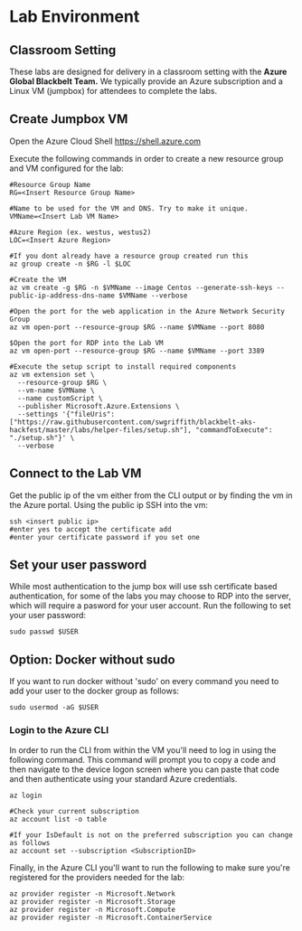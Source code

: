# Lab Environment

## Classroom Setting

These labs are designed for delivery in a classroom setting with the **Azure Global Blackbelt Team.** We typically provide an Azure subscription and a Linux VM (jumpbox) for attendees to complete the labs.

## Create Jumpbox VM
Open the Azure Cloud Shell
https://shell.azure.com

Execute the following commands in order to create a new resource group and VM configured for the lab:
```
#Resource Group Name
RG=<Insert Resource Group Name>

#Name to be used for the VM and DNS. Try to make it unique.
VMName=<Insert Lab VM Name>

#Azure Region (ex. westus, westus2)
LOC=<Insert Azure Region>

#If you dont already have a resource group created run this
az group create -n $RG -l $LOC

#Create the VM
az vm create -g $RG -n $VMName --image Centos --generate-ssh-keys --public-ip-address-dns-name $VMName --verbose

#Open the port for the web application in the Azure Network Security Group
az vm open-port --resource-group $RG --name $VMName --port 8080

$Open the port for RDP into the Lab VM
az vm open-port --resource-group $RG --name $VMName --port 3389

#Execute the setup script to install required components
az vm extension set \
  --resource-group $RG \
  --vm-name $VMName \
  --name customScript \
  --publisher Microsoft.Azure.Extensions \
  --settings '{"fileUris": ["https://raw.githubusercontent.com/swgriffith/blackbelt-aks-hackfest/master/labs/helper-files/setup.sh"], "commandToExecute": "./setup.sh"}' \
  --verbose

```

## Connect to the Lab VM
Get the public ip of the vm either from the CLI output or by finding the vm in the Azure portal. Using the public ip SSH into the vm:

```
ssh <insert public ip>
#enter yes to accept the certificate add
#enter your certificate password if you set one
```

## Set your user password
While most authentication to the jump box will use ssh certificate based authentication, for some of the labs you may choose to RDP into the server, which will require a pasword for your user account. Run the following to set your user password:

```
sudo passwd $USER
```

## Option: Docker without sudo
If you want to run docker without 'sudo' on every command you need to add your user to the docker group as follows:

```
sudo usermod -aG $USER 
```

### Login to the Azure CLI
In order to run the CLI from within the VM you'll need to log in using the following command. This command will prompt you to copy a code and then navigate to the device logon screen where you can paste that code and then authenticate using your standard Azure credentials.

```
az login

#Check your current subscription
az account list -o table

#If your IsDefault is not on the preferred subscription you can change as follows
az account set --subscription <SubscriptionID>
```

Finally, in the Azure CLI you'll want to run the following to make sure you're registered for the providers needed for the lab:

```
az provider register -n Microsoft.Network
az provider register -n Microsoft.Storage
az provider register -n Microsoft.Compute
az provider register -n Microsoft.ContainerService
```

